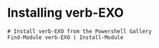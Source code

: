 # Installing verb-EXO

    # Install verb-EXO from the Powershell Gallery
    Find-Module verb-EXO | Install-Module
